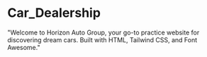 # Car_Dealership
"Welcome to Horizon Auto Group, your go-to practice website for discovering dream cars. Built with HTML, Tailwind CSS, and Font Awesome."
